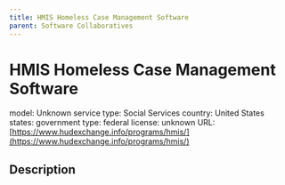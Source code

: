 ```yaml
---
title: HMIS Homeless Case Management Software
parent: Software Collaboratives
---
```


# HMIS Homeless Case Management Software

model: Unknown
service type: Social Services
country: United States
states: 
government type: federal
license: unknown
URL: [https://www.hudexchange.info/programs/hmis/](https://www.hudexchange.info/programs/hmis/)

## Description
